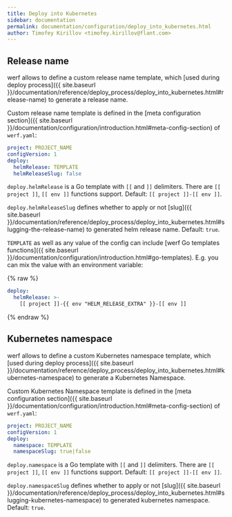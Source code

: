 ```yaml
---
title: Deploy into Kubernetes
sidebar: documentation
permalink: documentation/configuration/deploy_into_kubernetes.html
author: Timofey Kirillov <timofey.kirillov@flant.com>
---
```


## Release name

werf allows to define a custom release name template, which [used during deploy process]({{ site.baseurl }}/documentation/reference/deploy_process/deploy_into_kubernetes.html#release-name) to generate a release name.

Custom release name template is defined in the [meta configuration section]({{ site.baseurl }}/documentation/configuration/introduction.html#meta-config-section) of `werf.yaml`:

```yaml
project: PROJECT_NAME
configVersion: 1
deploy:
  helmRelease: TEMPLATE
  helmReleaseSlug: false
```

`deploy.helmRelease` is a Go template with `[[` and `]]` delimiters. There are `[[ project ]]`, `[[ env ]]` functions support. Default: `[[ project ]]-[[ env ]]`.

`deploy.helmReleaseSlug` defines whether to apply or not [slug]({{ site.baseurl }}/documentation/reference/deploy_process/deploy_into_kubernetes.html#slugging-the-release-name) to generated helm release name. Default: `true`.

`TEMPLATE` as well as any value of the config can include [werf Go templates functions]({{ site.baseurl }}/documentation/configuration/introduction.html#go-templates). E.g. you can mix the value with an environment variable:

{% raw %}
```yaml
deploy:
  helmRelease: >-
    [[ project ]]-{{ env "HELM_RELEASE_EXTRA" }}-[[ env ]]
```
{% endraw %}

## Kubernetes namespace

werf allows to define a custom Kubernetes namespace template, which [used during deploy process]({{ site.baseurl }}/documentation/reference/deploy_process/deploy_into_kubernetes.html#kubernetes-namespace) to generate a Kubernetes Namespace.

Custom Kubernetes Namespace template is defined in the [meta configuration section]({{ site.baseurl }}/documentation/configuration/introduction.html#meta-config-section) of `werf.yaml`:

```yaml
project: PROJECT_NAME
configVersion: 1
deploy:
  namespace: TEMPLATE
  namespaceSlug: true|false
```

`deploy.namespace` is a Go template with `[[` and `]]` delimiters. There are `[[ project ]]`, `[[ env ]]` functions support. Default: `[[ project ]]-[[ env ]]`.

`deploy.namespaceSlug` defines whether to apply or not [slug]({{ site.baseurl }}/documentation/reference/deploy_process/deploy_into_kubernetes.html#slugging-kubernetes-namespace) to generated kubernetes namespace. Default: `true`.

